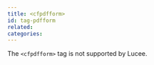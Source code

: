 ```yaml
---
title: <cfpdfform>
id: tag-pdfform
related:
categories:
---
```


The `<cfpdfform>` tag is not supported by Lucee.
